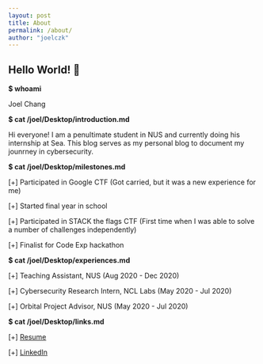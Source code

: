 ```yaml
---
layout: post
title: About
permalink: /about/
author: "joelczk"
---
```


## Hello World! 👋

**$ whoami**

Joel Chang

**$ cat /joel/Desktop/introduction.md**

Hi everyone! I am a penultimate student in NUS and currently doing his internship at Sea. This blog serves as my personal blog to document my jounrney in cybersecurity.

**$ cat /joel/Desktop/milestones.md**

[+] Participated in Google CTF (Got carried, but it was a new experience for me)

[+] Started final year in school

[+] Participated in STACK the flags CTF (First time when I was able to solve a number of challenges independently)

[+] Finalist for Code Exp hackathon

**$ cat /joel/Desktop/experiences.md**

[+] Teaching Assistant, NUS (Aug 2020 - Dec 2020)

[+] Cybersecurity Research Intern, NCL Labs (May 2020 - Jul 2020)

[+] Orbital Project Advisor, NUS (May 2020 - Jul 2020)

**$ cat /joel/Desktop/links.md**

[+] [Resume](https://github.com/joelczk/Awesome-CV/blob/master/joel_resume.pdf)

[+] [LinkedIn](https://sg.linkedin.com/in/joel-chang-1a034a188)